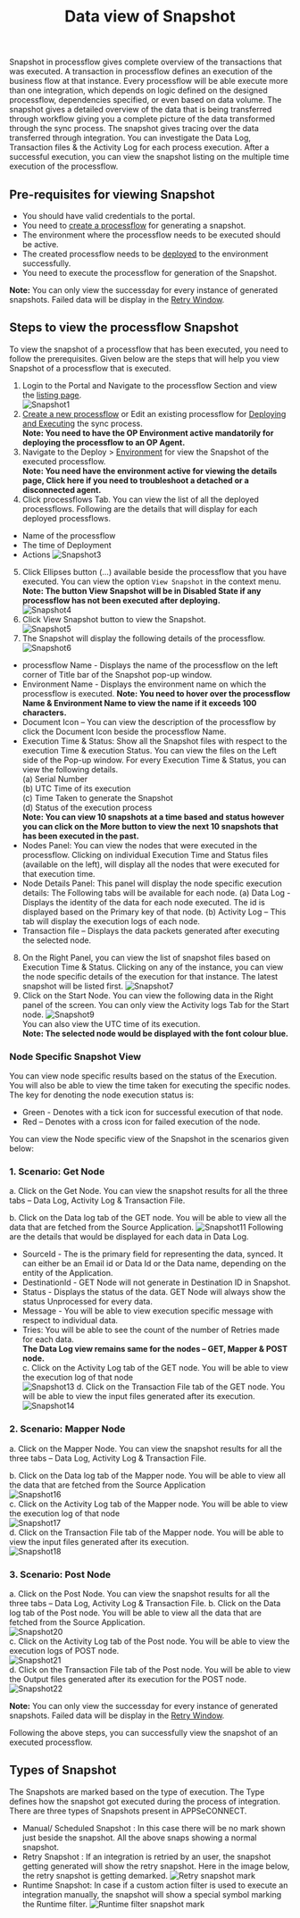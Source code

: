 ﻿---
title: "Data view of Snapshot"
toc: true
tag: developers
category: "Processflow"
menus: 
    quickstartprocessflow:
        title: "Data view of Snapshot"
        weight: 8
        icon: fa fa-file-word-o
        identifier: snapshotprocessflow
---
Snapshot in processflow gives complete overview of the transactions that was executed. A transaction in processflow defines an execution of the business flow at that instance. Every processflow will be able execute more than one integration, which depends on logic defined on the designed processflow, dependencies specified, or even based on data volume.
The snapshot gives a detailed overview of the data that is being transferred through workflow giving you a complete picture of the data transformed through the sync process. The snapshot gives tracing over the data transferred through integration. You can investigate the Data Log, Transaction files & the Activity Log for each process execution.
After a successful execution, you can view the snapshot listing on the multiple time execution of the processflow.

## Pre-requisites for viewing Snapshot
* You should have valid credentials to the portal.
* You need to [create a processflow](/processflow/creating-processflow/) for generating a snapshot. 
* The environment where the processflow needs to be executed should be active.
* The created processflow needs to be [deployed](/processflow/deploying-and-executing-processfloww/) to the environment successfully.  
* You need to execute the processflow for generation of the Snapshot.

 **Note:** You can only view the successday for every instance of generated snapshots. Failed data will be display in the [Retry Window](/processflow/retry-processflow/). 

## Steps to view the processflow Snapshot
To view the snapshot of a processflow that has been executed, you need to follow the 
prerequisites. Given below are the steps that will help you view Snapshot of a processflow that is executed.

1.	Login to the Portal and Navigate to the processflow Section and view the [listing page](/processflow/processflow-listing-page/).   
![Snapshot1](../../staticfiles/processflow/media/snapshot1.png)  
2.	[Create a new processflow](/processflow/creating-processflow/) or Edit an existing processflow for [Deploying and Executing](/processflow/deploying-and-executing-processfloww/) the sync process.  
**Note: You need to have the OP Environment active mandatorily for deploying the processflow to an OP Agent.**   
3.	Navigate to the Deploy > [Environment](/deployment/Environment-Management/) for view the Snapshot of the executed processflow.   
**Note: You need have the environment active for viewing the details page, Click here if you need to troubleshoot a detached or a disconnected agent.**  
4.	Click processflows Tab. You can view the list of all the deployed processflows. Following are the details that will display for each deployed processflows.
* Name of the processflow 
* The time of Deployment
* Actions
![Snapshot3](../../staticfiles/processflow/media/snapshot3.png)  
5.	Click Ellipses button (…) available beside the processflow that you have executed. You can view the option `View Snapshot` in the context menu.  
**Note: The button View Snapshot will be in Disabled State if any processflow has not been executed after deploying.**  
![Snapshot4](../../staticfiles/processflow/media/snapshot4.png)  
6.	Click View Snapshot button to view the Snapshot.    
![Snapshot5](../../staticfiles/processflow/media/snapshot5.png)  
7.	The Snapshot will display the following details of the processflow.  
![Snapshot6](../../staticfiles/processflow/media/snapshot6.png)  
* processflow Name - Displays the name of the processflow on the left corner of Title bar of the Snapshot pop-up window. 
* Environment Name - Displays the environment name on which the processflow is executed.
**Note: You need to hover over the processflow Name & Environment Name to view the name if it exceeds 100 characters.**
* Document Icon – You can view the description of the processflow by click the Document Icon beside the processflow Name.   
* Execution Time & Status: Show all the Snapshot files with respect to the execution Time & execution Status. You can view the files on the Left side of the Pop-up window. For every Execution Time & Status,  you can view the following details.    
(a) Serial Number   
(b) UTC Time of its execution   
(c) Time Taken to generate the Snapshot  
(d) Status of the execution process    
**Note: You can view 10 snapshots at a time based and status however you can click on the More button to view the 
next 10 snapshots that has been executed in the past.**
* Nodes Panel: You can view the nodes that were executed in the processflow. Clicking on individual Execution Time and Status files (available on the left), will display all the nodes that were executed for that execution time. 
* Node Details Panel: This panel will display the node specific execution details: The Following tabs will be available for each node.
(a) Data Log - Displays the identity of the data for each node executed. The id is displayed based on the Primary key of that node. 
(b) Activity Log – This tab will display the execution logs of each node.  
* Transaction file – Displays the data packets generated after executing the selected node.  
8.	On the Right Panel, you can view the list of snapshot files based on Execution Time & Status. Clicking on any of the instance, you can view the node specific details of the execution for that instance.
The latest snapshot will be listed first.
![Snapshot7](../../staticfiles/processflow/media/snapshot7.png)   
9.	Click on the Start Node. You can view the following data in the Right panel of the screen. You can only view the Activity logs Tab for the Start node. 
![Snapshot9](../../staticfiles/processflow/media/snapshot9.png)  
You can also view the UTC time of its execution.  
 **Note: The selected node would be displayed with the font colour blue.**

### Node Specific Snapshot View
You can view node specific results based on the status of the Execution. You will also be able to view the time taken for executing the specific nodes.
The key for denoting the node execution status is:
* Green - Denotes with a tick icon for successful execution of that node.
* Red – Denotes with a cross icon for failed execution of the node.
 
You can view the Node specific view of the Snapshot in the scenarios given below:

### 1. Scenario: Get Node    

a. Click on the Get Node. You can view the snapshot results for all the three tabs – Data Log, Activity Log & Transaction File.  
  
b.	Click on the Data log tab of the GET node. You will be able to view all the data that are fetched from the Source Application. 
![Snapshot11](../../staticfiles/processflow/media/snapshot10.png)
Following are the details that would be displayed for each data in Data Log.  
* SourceId - The is the primary field for representing the data, synced. It can either be an Email id or Data Id or the Data name, depending on the entity of the Application.
* DestinationId - GET Node will not generate in Destination ID in Snapshot. 
* Status - Displays the status of the data. GET Node will always show the status Unprocessed for every data.
* Message - You will be able to view execution specific message with respect to individual data.
* Tries: You will be able to see the count of the number of Retries made for each data.   
**The Data Log view remains same for the nodes – GET, Mapper & POST node.**      
c.	Click on the Activity Log tab of the GET node. You will be able to view the execution log of that node  
![Snapshot13](../../staticfiles/processflow/media/snapshot13.png)
d.	Click on the Transaction File tab of the GET node. You will be able to view the input files generated after its execution. 
![Snapshot14](../../staticfiles/processflow/media/snapshot14.png)    

### 2.	Scenario: Mapper Node 

a.	Click on the Mapper Node. You can view the snapshot results for all the three tabs – Data Log, Activity Log & Transaction File.     

b.	Click on the Data log tab of the Mapper node. You will be able to view all the data that are fetched from the Source Application    
![Snapshot16](../../staticfiles/processflow/media/snapshot16.png)  
c.	Click on the Activity Log tab of the Mapper node. You will be able to view the execution log of that node    
![Snapshot17](../../staticfiles/processflow/media/snapshot17.png)  
d.	Click on the Transaction File tab of the Mapper node. You will be able to view the input files generated after its execution.      
![Snapshot18](../../staticfiles/processflow/media/snapshot18.png)   

### 3. Scenario: Post Node 

a.	Click on the Post Node. You can view the snapshot results for all the three tabs – Data Log, Activity Log & Transaction File.
b.	Click on the Data log tab of the Post node. You will be able to view all the data that are fetched from the Source Application.  
![Snapshot20](../../staticfiles/processflow/media/snapshot20.png)  
c.	Click on the Activity Log tab of the Post node. You will be able to view the execution logs of POST node.  
![Snapshot21](../../staticfiles/processflow/media/snapshot21.png)    
d.	Click on the Transaction File tab of the Post node. You will be able to view the Output files generated after its execution for the POST node.  
 ![Snapshot22](../../staticfiles/processflow/media/snapshot22.png)    

 **Note:** You can only view the successday for every instance of generated snapshots. Failed data will be display in the [Retry Window](/processflow/retry-processflow/). 

Following the above steps, you can successfully view the snapshot of an executed processflow.


## Types of Snapshot

The Snapshots are marked based on the type of execution. The Type defines how the snapshot got executed during the process of integration. 
There are three types of Snapshots present in APPSeCONNECT. 

- Manual/ Scheduled Snapshot : In this case there will be no mark shown just beside the snapshot. All the above snaps showing a normal snapshot. 
- Retry Snapshot : If an integration is retried by an user, the snapshot getting generated will show the retry snapshot. Here in the image below, the retry snapshot is getting demarked. 
![Retry snapshot mark](../../staticfiles/processflow/media/processflow-syncinfo-snapshot.png)
- Runtime Snapshot: In case if a custom action filter is used to execute an integration manually, the snapshot will show a special symbol marking the Runtime filter.
![Runtime filter snapshot mark](../../staticfiles/processflow/media/runtime-filter-snapshot.png)


